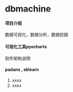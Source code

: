 # dbmachine

#### 项目介绍
数据可视化，数据分析，数据挖掘

#### 可视化工具pyecharts
软件架构说明


#### padans , sklearn

1. xxxx
2. xxxx
